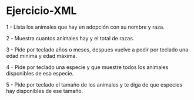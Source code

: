 # Ejercicio-XML

1 - Lista los animales que hay en adopción con su nombre y raza.

2 - Muestra cuantos animales hay y el total de razas.

3 - Pide por teclado años o meses, despues vuelve a pedir por teclado una edad mínima y edad máxima.

4 - Pide por teclado una especie y que muestre todos los animales disponibles de esa especie.

5 - Pide por teclado el tamaño de los animales y te diga de que especies hay disponibles de ese tamaño.

